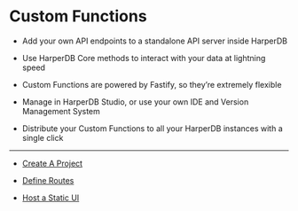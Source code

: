 # Custom Functions

* Add your own API endpoints to a standalone API server inside HarperDB

* Use HarperDB Core methods to interact with your data at lightning speed

* Custom Functions are powered by Fastify, so they’re extremely flexible

* Manage in HarperDB Studio, or use your own IDE and Version Management System

* Distribute your Custom Functions to all your HarperDB instances with a single click

---
* [Create A Project](https://harperdb.io/docs/custom-functions/create-a-project/)

* [Define Routes](https://harperdb.io/docs/custom-functions/define-routes/)

* [Host a Static UI](https://harperdb.io/docs/custom-functions/host-a-static-web-ui/)